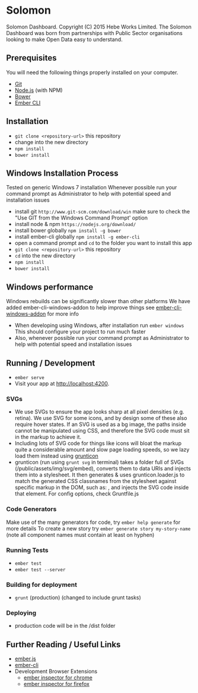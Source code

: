 # Solomon 

Solomon Dashboard. Copyright (C) 2015 Hebe Works Limited.
The Solomon Dashboard was born from partnerships with Public Sector organisations looking to make Open Data easy to understand.


## Prerequisites

You will need the following things properly installed on your computer.

* [Git](http://git-scm.com/)
* [Node.js](http://nodejs.org/) (with NPM)
* [Bower](http://bower.io/)
* [Ember CLI](http://www.ember-cli.com/)

## Installation

* `git clone <repository-url>` this repository
* change into the new directory
* `npm install`
* `bower install`

## Windows Installation Process
Tested on generic Windows 7 installation
Whenever possible run your command prompt as Administrator to help with potential speed and installation issues
* install git `http://www.git-scm.com/download/win` make sure to check the "Use GIT from the Windows Command Prompt' option
* install node & npm `https://nodejs.org/download/`
* install bower globally `npm install -g bower`
* install ember-cli globally `npm install -g ember-cli`
* open a command prompt and `cd` to the folder you want to install this app
* `git clone <repository-url>` this repository
* `cd` into the new directory
* `npm install`
* `bower install`

## Windows performance
Windows rebuilds can be significantly slower than other platforms
We have added ember-cli-windows-addon to help improve things
see [ember-cli-windows-addon](http://www.ember-cli.com/#windows) for more info
* When developing using Windows, after installation run `ember windows`
This should configure your project to run much faster
* Also, whenever possible run your command prompt as Administrator to help with potential speed and installation issues


## Running / Development
* `ember serve`
* Visit your app at [http://localhost:4200](http://localhost:4200).

### SVGs
* We use SVGs to ensure the app looks sharp at all pixel densities (e.g. retina). We use SVG for some icons, and by design some of these also require hover states. If an SVG is used as a bg image, the paths inside cannot be manipulated using CSS, and therefore the SVG code must sit in the markup to achieve it.
* Including lots of SVG code for things like icons will bloat the markup quite a considerable amount and slow page loading speeds, so we lazy load them instead using [grunticon](https://github.com/filamentgroup/grunticon)
* grunticon (run using `grunt svg` in terminal) takes a folder full of SVGs (/public/assets/img/svg/embed), converts them to data URIs and injects them into a stylesheet. It then generates & uses grunticon.loader.js to match the generated CSS classnames from the stylesheet against specific markup in the DOM, such as: <span class="svg-toolbox" data-grunticon-embed></span>, and injects the SVG code inside that element. For config options, check Gruntfile.js

### Code Generators
Make use of the many generators for code, try `ember help generate` for more details
To create a new story try `ember generate story my-story-name` (note all component names must contain at least on hyphen)

### Running Tests

* `ember test`
* `ember test --server`

### Building for deployment

* `grunt` (production) (changed to include grunt tasks)

### Deploying

* production code will be in the /dist folder

## Further Reading / Useful Links

* [ember.js](http://emberjs.com/)
* [ember-cli](http://www.ember-cli.com/)
* Development Browser Extensions
  * [ember inspector for chrome](https://chrome.google.com/webstore/detail/ember-inspector/bmdblncegkenkacieihfhpjfppoconhi)
  * [ember inspector for firefox](https://addons.mozilla.org/en-US/firefox/addon/ember-inspector/)

